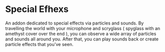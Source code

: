 # Special Efhexs

An addon dedicated to special effects via particles and sounds. By travelling the world with your microphone and scryglass ( spyglass with an amethyst cover over the end ), you can observe a wide array of particles and sounds all around you. After that, you can play sounds back or create particle effects that you've seen.